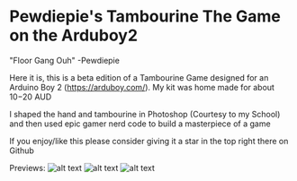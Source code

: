 # Pewdiepie's Tambourine The Game on the Arduboy2

"Floor Gang Ouh"
-Pewdiepie

Here it is, this is a beta edition of a Tambourine Game designed for an Arduino Boy 2 (https://arduboy.com/). My kit was home made for about $10-$20 AUD

I shaped the hand and tambourine in Photoshop (Courtesy to my School) and then used epic gamer nerd code to build a masterpiece of a game

If you enjoy/like this please consider giving it a star in the top right there on Github

Previews:
![alt text](https://imgur.com/BEc4p5U.png)
![alt text](https://imgur.com/P5dKIsl.png)
![alt text](https://imgur.com/QXCK0Lr.png)
